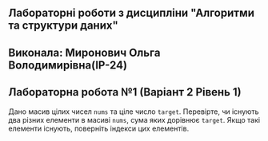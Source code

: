 ## Лабораторні роботи з дисципліни "Алгоритми та структури даних"

## Виконала: Миронович Ольга Володимирівна(ІР-24)
## Лабораторна робота №1 (Варіант 2 Рівень 1)

Дано масив цілих чисел `nums` та ціле число `target`. Перевірте, чи існують два різних елементи в масиві `nums`, сума яких дорівнює `target`. Якщо такі елементи існують, поверніть індекси цих елементів.
